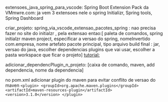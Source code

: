
extensoes_java_spring_para_vscode:
Spring Boot Extension Pack da VMmwre.com: ja vem 3 extensoes nele o spring Initializr, Spring tools, Spring Dashboard

criar_projeto:
spring_via_vscode_extensao_pacotes_spring : nao precisa fazer no site do initialzr , pela extensao entao:[ paleta de comandos, spring initialzr maven project, especificar a versao do spring, nomeInvertido com.empresa, nome artefato pacote principal, tipo arquivo build final : jar, versao do java, escolher dependencias plugins que vai usar, escolher a pasta workspace que ficar o projeto]
[tutorial: ](https://www.youtube.com/watch?v=mhLkn84qp6k&list=PLk4L0Yd2ljy4vVl1JsEEgA-zCtKjV6zxY&index=12)

adicionar_dependencPlugin_n_projeto: [caixa de comando, maven, add dependencia, nome da dependencia]


no pom.xml adicionar
plugin do maven para evitar conflito de versao do maven
`
<plugin>
  <groupId>org.apache.maven.plugins</groupId>
  <artifactId>maven-resources-plugin</artifactId>
  <version>3.1.0</version>
</plugin>
`